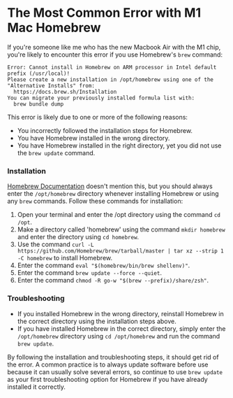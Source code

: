 # The Most Common Error with M1 Mac Homebrew

If you're someone like me who has the new Macbook Air with the M1 chip, you're likely to encounter this error if you use Homebrew's `brew` command:
```
Error: Cannot install in Homebrew on ARM processor in Intel default prefix (/usr/local)!
Please create a new installation in /opt/homebrew using one of the
"Alternative Installs" from:
  https://docs.brew.sh/Installation
You can migrate your previously installed formula list with:
  brew bundle dump
```
This error is likely due to one or more of the following reasons:
- You incorrectly followed the installation steps for Homebrew.
- You have Homebrew installed in the wrong directory.
- You have Homebrew installed in the right directory, yet you did not use the `brew update` command.


### Installation
[Homebrew Documentation] doesn't mention this, but you should always enter the `/opt/homebrew` directory whenever installing Homebrew or using any `brew` commands.
Follow these commands for installation:
1) Open your terminal and enter the /opt directory using the command `cd /opt`.
2) Make a directory called 'homebrew' using the command `mkdir homebrew` and enter the directory using `cd homebrew`.
3) Use the command `curl -L https://github.com/Homebrew/brew/tarball/master | tar xz --strip 1 -C homebrew` to install Homebrew.
4) Enter the command `eval "$(homebrew/bin/brew shellenv)"`.
5) Enter the command `brew update --force --quiet`.
6) Enter the command `chmod -R go-w "$(brew --prefix)/share/zsh"`.

### Troubleshooting
 - If you installed Homebrew in the wrong directory, reinstall Homebrew in the correct directory using the installation steps above. 
 - If you have installed Homebrew in the correct directory, simply enter the `/opt/homebrew` directory using `cd /opt/homebrew` and run the command `brew update`.
 

By following the installation and troubleshooting steps, it should get rid of the error. A common practice is to always update software before use because it can usually solve several errors, so continue to use `brew update` as your first troubleshooting option for Homebrew if you have already installed it correctly.





[Homebrew Documentation]: <https://docs.brew.sh/Installation>

 
